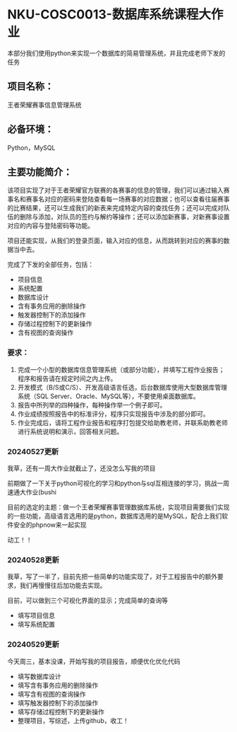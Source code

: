 # NKU-COSC0013-数据库系统课程大作业
本部分我们使用python来实现一个数据库的简易管理系统，并且完成老师下发的任务

## 项目名称：
王者荣耀赛事信息管理系统

## 必备环境：
Python，MySQL

## 主要功能简介：
该项目实现了对于王者荣耀官方联赛的各赛事的信息的管理，我们可以通过输入赛事名和赛事名对应的密码来登陆查看每一场赛事的对应数据；也可以查看往届赛事的比赛结果，还可以生成我们的新表来完成特定内容的查找任务；还可以完成对队伍的删除与添加，对队员的签约与解约等操作；还可以添加新赛事，对新赛事设置对应的内容与登陆密码等功能。

项目还能实现，从我们的登录页面，输入对应的信息，从而跳转到对应的赛事的数据当中去。

完成了下发的全部任务，包括：
+ 项目信息
+ 系统配置
+ 数据库设计
+ 含有事务应用的删除操作
+ 触发器控制下的添加操作
+ 存储过程控制下的更新操作
+ 含有视图的查询操作



### 要求：
1.	完成一个小型的数据库信息管理系统（或部分功能），并填写工程作业报告；程序和报告请在规定时间之内上传。
2.	开发模式（B/S或C/S）、开发高级语言任选，后台数据库使用大型数据库管理系统（SQL Server、Oracle、MySQL等），不要使用桌面数据库。
3.	报告中所列举的四种操作，每种操作举一个例子即可。
4.	作业成绩按照报告中的标准评分，程序只实现报告中涉及的部分即可。
5.	作业完成后，请将工程作业报告和程序打包提交给助教老师，并联系助教老师进行系统说明和演示，回答相关问题。

### 20240527更新
我草，还有一周大作业就截止了，还没怎么写我的项目

前期做了一下关于python可视化的学习和python与sql互相连接的学习，挑战一周速通大作业(bushi

目前的选定的主题：做一个王者荣耀赛事管理数据库系统，实现项目需要我们实现的一些功能，高级语言选用的是python，数据库选用的是MySQL，配合上我们软件安全的phpnow来一起实现

动工！！

### 20240528更新
我草，写了一半了，目前先把一些简单的功能实现了，对于工程报告中的额外要求，我们再慢慢往后加功能去实现。

目前，可以做到三个可视化界面的显示；完成简单的查询等

+ 填写项目信息
+ 填写系统配置

### 20240529更新
今天周三，基本没课，开始写我的项目报告，顺便优化优化代码

+ 填写数据库设计
+ 填写含有事务应用的删除操作
+ 填写含有视图的查询操作
+ 填写触发器控制下的添加操作
+ 填写存储过程控制下的更新操作
+ 整理项目，写综述，上传github，收工！
